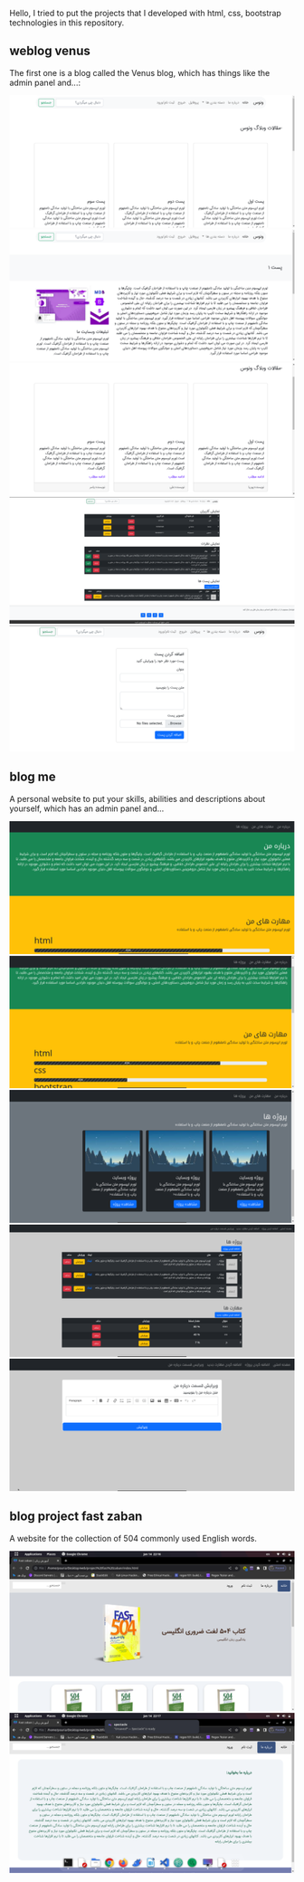 Hello, I tried to put the projects that I developed with html, css, bootstrap technologies in this repository.


## weblog venus
 The first one is a blog called the Venus blog, which has things like the admin panel and...:

![venus](./blog-Venus/img/Readme/i1.png)
![venus](./blog-Venus/img/Readme/i2.png) 
![venus](./blog-Venus/img/Readme/i3.png) 
![venus](./blog-Venus/img/Readme/i4.png) 
![venus](./blog-Venus/img/Readme/i5.png) 


## blog me
A personal website to put your skills, abilities and descriptions about yourself, which has an admin panel and...

![website me](./blog-me/img/ReadMeImages/img-1.png) 
![website me](./blog-me/img/ReadMeImages/img-2.png)
![website me](./blog-me/img/ReadMeImages/img-3.png) 
![website me](./blog-me/img/ReadMeImages/img-4.png) 
![website me](./blog-me/img/ReadMeImages/img-5.png) 


## blog project fast zaban
A website for the collection of 504 commonly used English words. 

![project fast zaban](<./project fast zaban/img/Readme/1.png>)
![project fast zaban](<./project fast zaban/img/Readme/2.png>) 
